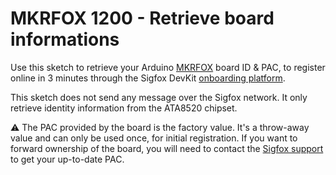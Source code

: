 # MKRFOX 1200 - Retrieve board informations

Use this sketch to retrieve your Arduino [MKRFOX](https://www.arduino.cc/en/Main.ArduinoBoardMKRFox1200) board ID & PAC, to register online in 3 minutes through the Sigfox DevKit [onboarding platform](http://backend.sigfox.com/activate/arduino).

This sketch does not send any message over the Sigfox network. It only retrieve identity information from the ATA8520 chipset.

⚠️ The PAC provided by the board is the factory value. It's a throw-away value and can only be used once, for initial registration. 
If you want to forward ownership of the board, you will need to contact the [Sigfox support](http://support.sigfox.com) to get your up-to-date PAC.


